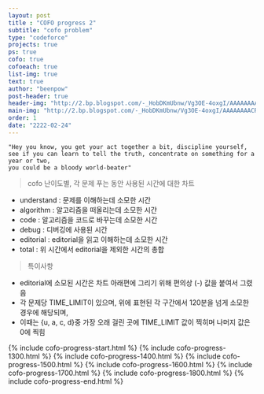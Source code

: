 ```yaml
---
layout: post
title : "COFO progress 2"
subtitle: "cofo problem"
type: "codeforce"
projects: true
ps: true
cofo: true
cofoeach: true
list-img: true
text: true
author: "beenpow"
post-header: true
header-img: "http://2.bp.blogspot.com/-_HobDKmUbnw/Vg3OE-4oxgI/AAAAAAAACR8/LatdOwEau_A/s1600/The-Martian-viral-teaser.jpg"
main-img: "http://2.bp.blogspot.com/-_HobDKmUbnw/Vg3OE-4oxgI/AAAAAAAACR8/LatdOwEau_A/s1600/The-Martian-viral-teaser.jpg"
order: 1
date: "2222-02-24"
---
```


```text
"Hey you know, you get your act together a bit, discipline yourself,
see if you can learn to tell the truth, concentrate on something for a year or two,
you could be a bloody world-beater"
```



> cofo 난이도별, 각 문제 푸는 동안 사용된 시간에 대한 차트
- understand : 문제를 이해하는데 소모한 시간
- algorithm : 알고리즘을 떠올리는데 소모한 시간
- code : 알고리즘을 코드로 바꾸는데 소모한 시간
- debug : 디버깅에 사용된 시간
- editorial : editorial을 읽고 이해하는데 소모한 시간
- total : 위 시간에서 editorial을 제외한 시간의 총합

> 특이사항
- editorial에 소모된 시간은 차트 아래편에 그리기 위해 편의상 (-) 값을 붙여서 그렸음
- 각 문제당 TIME_LIMIT이 있으며, 위에 표현된 각 구간에서 120분을 넘게 소모한 경우에 해당되며,
- 이때는 {u, a, c, d}중 가장 오래 걸린 곳에 TIME_LIMIT 값이 찍히며 나머지 값은 0에 찍힘


{% include cofo-progress-start.html %}
{% include cofo-progress-1300.html %}
{% include cofo-progress-1400.html %}
{% include cofo-progress-1500.html %}
{% include cofo-progress-1600.html %}
{% include cofo-progress-1700.html %}
{% include cofo-progress-1800.html %}
{% include cofo-progress-end.html %}
